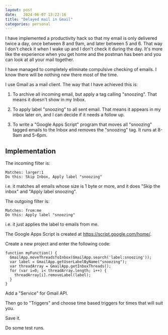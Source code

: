 ```yaml
---
layout: post
date:   2024-06-07 13:22:16
title: "Delayed mail in Gmail"
categories: personal
---
```


I have implemented a productivity hack so that my email is only delivered twice a day, 
once between 8 and 9am, and later between 5 and 6. That way I don't check it when I wake up
and I don't check it during the day. It's more like the experience when you get home and
the postman has been and you can look at all your mail together.

I have managed to completely eliminate compulsive checking of emails. I know there will be
nothing new there most of the time.

I use Gmail as a mail client. The way that I have achieved this is:

1. To archive all incoming email, but apply a tag calling "snoozing". That means it doesn't show in my
Inbox.

2. To apply label "snoozing" to all sent email. That means it appears in my inbox later on, and I can
decide if it needs a follow up.

3. To write a "Google Apps Script" program that moves all "snoozing" tagged emails to the Inbox and removes
the "snoozing" tag. It runs at 8-9am and 5-6pm.

## Implementation

The incoming filter is:

```
Matches: larger:1
Do this: Skip Inbox, Apply label "snoozing"
```

i.e. it matches all emails whose size is 1 byte or more, and it does "Skip the inbox" and "Apply label snoozing".

The outgoing filter is:

```
Matches: from:me
Do this: Apply label "snoozing"
```

i.e. it just applies the label to emails from me.

The Google Apps Script is created at https://script.google.com/home/.

Create a new project and enter the following code:

```
function myFunction() {
  GmailApp.moveThreadsToInbox(GmailApp.search('label:snoozing'));
  var label = GmailApp.getUserLabelByName("snoozing");
  var threadArray = GmailApp.getInboxThreads();
  for (var i=0; i< threadArray.length; i++) {
    threadArray[i].removeLabel(label);
  }
}
```

Add a "Service" for Gmail API.

Then go to "Triggers" and choose time based triggers for times that will suit you.

Save it.

Do some test runs.
